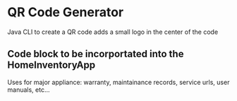 # QR Code Generator

Java CLI to create a QR code 
adds a small logo in the center of the code

## Code block to be incorportated into the HomeInventoryApp

Uses for major appliance: warranty, maintainance records, service urls, user manuals, etc...
